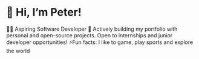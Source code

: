 # 👋 Hi, I’m Peter!
👨‍💻 Aspiring Software Developer
🚀 Actively building my portfolio with personal and open-source projects. Open to internships and junior developer opportunities!
⚡Fun facts: I like to game, play sports and explore the world
